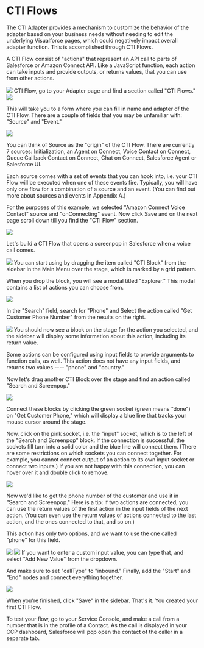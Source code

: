 <h1 id="cti-flows"> CTI Flows </h1>

The CTI Adapter provides a mechanism to customize the behavior of the
adapter based on your business needs without needing to edit the
underlying Visualforce pages, which could negatively impact overall
adapter function. This is accomplished through CTI Flows.

A CTI Flow consist of "actions" that represent an API call to parts of
Salesforce or Amazon Connect API. Like a JavaScript function, each
action can take inputs and provide outputs, or returns values, that you
can use from other actions.

<img src="../media/image294.png" />
CTI Flow, go to your Adapter page and find a section called "CTI Flows."

<img src="../media/image295.png" />

This will take you to a form where you can fill in name and adapter of the CTI Flow. There are a couple of fields
that you may be unfamiliar with: "Source" and "Event."

<img src="../media/image296.png" />

You can think of Source as the "origin" of the CTI Flow. There are
currently 7 sources: Initialization, an Agent on Connect, Voice Contact
on Connect, Queue Callback Contact on Connect, Chat on Connect,
Salesforce Agent or Salesforce UI.

Each source comes with a set of events that you can hook into, i.e. your
CTI Flow will be executed when one of these events fire. Typically, you
will have only one flow for a combination of a source and an event. (You
can find out more about sources and events in Appendix A.)

For the purposes of this example, we selected "Amazon Connect Voice
Contact" source and "onConnecting" event. Now click Save and on the next
page scroll down till you find the "CTI Flow" section.

<img src="../media/image297.png" />

Let's build a CTI Flow that opens a screenpop in Salesforce when a voice
call comes.

<img src="../media/image298.png" />
You can start using by dragging the item called  "CTI Block" from the sidebar in the Main Menu over the stage,
which is marked by a grid pattern.

When you drop the block, you will see a modal titled "Explorer." This
modal contains a list of actions you can choose from.

<img src="../media/image299.png" />

In the "Search" field, search for "Phone" and Select the action called
"Get Customer Phone Number" from the results on the right.

<img src="../media/image300.png" />
You should now see a block on the stage for the action you selected, and the sidebar will display some
information about this action, including its return value.

Some actions can be configured using input fields to provide arguments
to function calls, as well. This action does not have any input fields,
and returns two values ---- "phone" and "country."

Now let's drag another CTI Block over the stage and find an action
called "Search and Screenpop."

<img src="../media/image301.png" />

Connect these blocks by clicking the green socket (green means "done")
on "Get Customer Phone," which will display a blue line that tracks your
mouse cursor around the stage.

Now, click on the pink socket, i.e. the "input" socket, which is to the
left of the "Search and Screenpop" block. If the connection is
successful, the sockets fill turn into a solid color and the blue line
will connect them. (There are some restrictions on which sockets you can
connect together. For example, you cannot connect output of an action to
its own input socket or connect two inputs.) If you are not happy with
this connection, you can hover over it and double click to remove.

<img src="../media/image302.png" />

Now we'd like to get the phone number of the customer and use it in
"Search and Screenpop." Here is a tip: if two actions are connected, you
can use the return values of the first action in the input fields of the
next action. (You can even use the return values of actions connected to
the last action, and the ones connected to that, and so on.)

This action has only two options, and we want to use the one called
"phone" for this field.

<img src="../media/image303.png" />

<img src="../media/image304.png" />
If you want to enter a custom input value, you can type that, and select
"Add New Value" from the dropdown.

And make sure to set "callType" to "inbound." Finally, add the "Start"
and "End" nodes and connect everything together.

<img src="../media/image305.png" />

When you're finished, click "Save" in the sidebar. That's it. You
created your first CTI Flow.

To test your flow, go to your Service Console, and make a call from a
number that is in the profile of a Contact. As the call is displayed in
your CCP dashboard, Salesforce will pop open the contact of the caller
in a separate tab.
